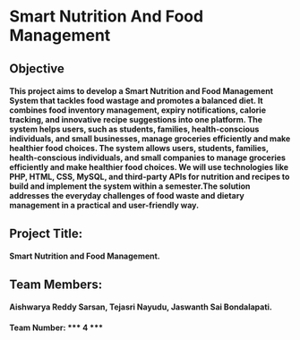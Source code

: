 # Smart Nutrition And Food Management
## Objective
#### This project aims to develop a Smart Nutrition and Food Management System that tackles food wastage and promotes a balanced diet. It combines food inventory management, expiry notifications, calorie tracking, and innovative recipe suggestions into one platform. The system helps users, such as students, families, health-conscious individuals, and small businesses, manage groceries efficiently and make healthier food choices. The system allows users, students, families, health-conscious individuals, and small companies to manage groceries efficiently and make healthier food choices. We will use technologies like PHP, HTML, CSS, MySQL, and third-party APIs for nutrition and recipes to build and implement the system within a semester.The solution addresses the everyday challenges of food waste and dietary management in a practical and user-friendly way. 
## Project Title: 
#### Smart Nutrition and Food Management.
## Team Members:
#### Aishwarya Reddy Sarsan, Tejasri Nayudu, Jaswanth Sai Bondalapati.
#### Team Number: *** 4 ***

